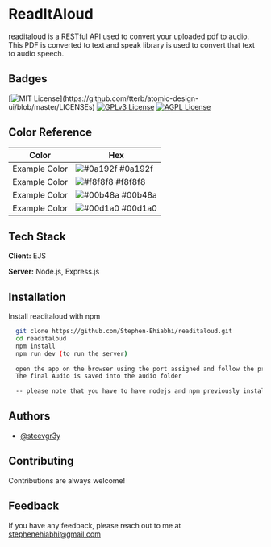
# ReadItAloud

readitaloud is a RESTful API used to convert your uploaded pdf to audio. This PDF is converted to text and speak library is used to convert that text to audio speech.


## Badges

[![MIT License](https://img.shields.io/apm/l/atomic-design-ui.svg?)](https://github.com/tterb/atomic-design-ui/blob/master/LICENSEs)
[![GPLv3 License](https://img.shields.io/badge/License-GPL%20v3-yellow.svg)](https://opensource.org/licenses/)
[![AGPL License](https://img.shields.io/badge/license-AGPL-blue.svg)](http://www.gnu.org/licenses/agpl-3.0)

## Color Reference

| Color             | Hex                                                                |
| ----------------- | ------------------------------------------------------------------ |
| Example Color | ![#0a192f](https://via.placeholder.com/10/0a192f?text=+) #0a192f |
| Example Color | ![#f8f8f8](https://via.placeholder.com/10/f8f8f8?text=+) #f8f8f8 |
| Example Color | ![#00b48a](https://via.placeholder.com/10/00b48a?text=+) #00b48a |
| Example Color | ![#00d1a0](https://via.placeholder.com/10/00b48a?text=+) #00d1a0 |


## Tech Stack

**Client:** EJS

**Server:** Node.js, Express.js


## Installation

Install readitaloud with npm

```bash
  git clone https://github.com/Stephen-Ehiabhi/readitaloud.git
  cd readitaloud
  npm install
  npm run dev (to run the server)
  
  open the app on the browser using the port assigned and follow the process
  The final Audio is saved into the audio folder
  
  -- please note that you have to have nodejs and npm previously installed to make the project run successfully 
```
    
## Authors

- [@steevgr3y](https://www.github.com/stephenehiabhi)


## Contributing

Contributions are always welcome!



## Feedback

If you have any feedback, please reach out to me at stephenehiabhi@gmail.com

